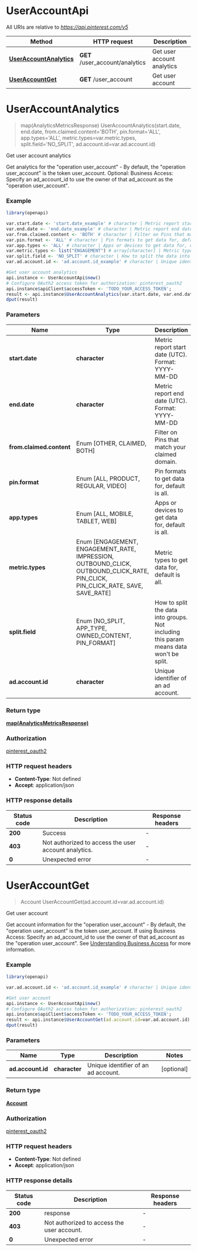 # UserAccountApi

All URIs are relative to *https://api.pinterest.com/v5*

Method | HTTP request | Description
------------- | ------------- | -------------
[**UserAccountAnalytics**](UserAccountApi.md#UserAccountAnalytics) | **GET** /user_account/analytics | Get user account analytics
[**UserAccountGet**](UserAccountApi.md#UserAccountGet) | **GET** /user_account | Get user account


# **UserAccountAnalytics**
> map(AnalyticsMetricsResponse) UserAccountAnalytics(start.date, end.date, from.claimed.content='BOTH', pin.format='ALL', app.types='ALL', metric.types=var.metric.types, split.field='NO_SPLIT', ad.account.id=var.ad.account.id)

Get user account analytics

Get analytics for the \"operation user_account\" - By default, the \"operation user_account\" is the token user_account.  Optional: Business Access: Specify an ad_account_id to use the owner of that ad_account as the \"operation user_account\".

### Example
```R
library(openapi)

var.start.date <- 'start.date_example' # character | Metric report start date (UTC). Format: YYYY-MM-DD
var.end.date <- 'end.date_example' # character | Metric report end date (UTC). Format: YYYY-MM-DD
var.from.claimed.content <- 'BOTH' # character | Filter on Pins that match your claimed domain.
var.pin.format <- 'ALL' # character | Pin formats to get data for, default is all.
var.app.types <- 'ALL' # character | Apps or devices to get data for, default is all.
var.metric.types <- list("ENGAGEMENT") # array[character] | Metric types to get data for, default is all. 
var.split.field <- 'NO_SPLIT' # character | How to split the data into groups. Not including this param means data won't be split.
var.ad.account.id <- 'ad.account.id_example' # character | Unique identifier of an ad account.

#Get user account analytics
api.instance <- UserAccountApi$new()
# Configure OAuth2 access token for authorization: pinterest_oauth2
api.instance$apiClient$accessToken <- 'TODO_YOUR_ACCESS_TOKEN';
result <- api.instance$UserAccountAnalytics(var.start.date, var.end.date, from.claimed.content=var.from.claimed.content, pin.format=var.pin.format, app.types=var.app.types, metric.types=var.metric.types, split.field=var.split.field, ad.account.id=var.ad.account.id)
dput(result)
```

### Parameters

Name | Type | Description  | Notes
------------- | ------------- | ------------- | -------------
 **start.date** | **character**| Metric report start date (UTC). Format: YYYY-MM-DD | 
 **end.date** | **character**| Metric report end date (UTC). Format: YYYY-MM-DD | 
 **from.claimed.content** | Enum [OTHER, CLAIMED, BOTH] | Filter on Pins that match your claimed domain. | [optional] [default to &#39;BOTH&#39;]
 **pin.format** | Enum [ALL, PRODUCT, REGULAR, VIDEO] | Pin formats to get data for, default is all. | [optional] [default to &#39;ALL&#39;]
 **app.types** | Enum [ALL, MOBILE, TABLET, WEB] | Apps or devices to get data for, default is all. | [optional] [default to &#39;ALL&#39;]
 **metric.types** | Enum [ENGAGEMENT, ENGAGEMENT_RATE, IMPRESSION, OUTBOUND_CLICK, OUTBOUND_CLICK_RATE, PIN_CLICK, PIN_CLICK_RATE, SAVE, SAVE_RATE] | Metric types to get data for, default is all.  | [optional] 
 **split.field** | Enum [NO_SPLIT, APP_TYPE, OWNED_CONTENT, PIN_FORMAT] | How to split the data into groups. Not including this param means data won&#39;t be split. | [optional] [default to &#39;NO_SPLIT&#39;]
 **ad.account.id** | **character**| Unique identifier of an ad account. | [optional] 

### Return type

[**map(AnalyticsMetricsResponse)**](AnalyticsMetricsResponse.md)

### Authorization

[pinterest_oauth2](../README.md#pinterest_oauth2)

### HTTP request headers

 - **Content-Type**: Not defined
 - **Accept**: application/json

### HTTP response details
| Status code | Description | Response headers |
|-------------|-------------|------------------|
| **200** | Success |  -  |
| **403** | Not authorized to access the user account analytics. |  -  |
| **0** | Unexpected error |  -  |

# **UserAccountGet**
> Account UserAccountGet(ad.account.id=var.ad.account.id)

Get user account

Get account information for the \"operation user_account\" - By default, the \"operation user_account\" is the token user_account.  If using Business Access: Specify an ad_account_id to use the owner of that ad_account as the \"operation user_account\". See <a href='/docs/api/v5/#tag/Understanding-business-access'>Understanding Business Access</a> for more information.

### Example
```R
library(openapi)

var.ad.account.id <- 'ad.account.id_example' # character | Unique identifier of an ad account.

#Get user account
api.instance <- UserAccountApi$new()
# Configure OAuth2 access token for authorization: pinterest_oauth2
api.instance$apiClient$accessToken <- 'TODO_YOUR_ACCESS_TOKEN';
result <- api.instance$UserAccountGet(ad.account.id=var.ad.account.id)
dput(result)
```

### Parameters

Name | Type | Description  | Notes
------------- | ------------- | ------------- | -------------
 **ad.account.id** | **character**| Unique identifier of an ad account. | [optional] 

### Return type

[**Account**](Account.md)

### Authorization

[pinterest_oauth2](../README.md#pinterest_oauth2)

### HTTP request headers

 - **Content-Type**: Not defined
 - **Accept**: application/json

### HTTP response details
| Status code | Description | Response headers |
|-------------|-------------|------------------|
| **200** | response |  -  |
| **403** | Not authorized to access the user account. |  -  |
| **0** | Unexpected error |  -  |

